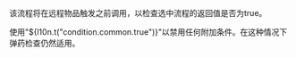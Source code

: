 该流程将在远程物品触发之前调用，以检查选中流程的返回值是否为true。

使用"${l10n.t("condition.common.true")}"以禁用任何附加条件。在这种情况下弹药检查仍然适用。